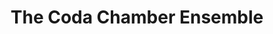 ---
title: "The Coda Chamber Ensemble"
summary: "Anna Kirkpatrick Emma Owens Emma Parker Laura Anstee Steve Oakman Michael Grant Andy Taylor-Vebel Curtis Vogel Ben Darlow"
image: "the-coda-chamber-ensemble.jpg"
apple_music_artist_url: "None"
---
